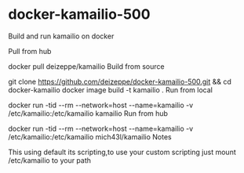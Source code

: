 # docker-kamailio-500

Build and run kamailio on docker

Pull from hub

docker pull deizeppe/kamailio
Build from source

git clone https://github.com/deizeppe/docker-kamailio-500.git && cd docker-kamailio
docker image build -t kamailio .
Run from local

docker run -tid --rm --network=host --name=kamailio -v /etc/kamailio:/etc/kamailio kamailio
Run from hub

docker run -tid --rm --network=host --name=kamailio -v /etc/kamailio:/etc/kamailio mich43l/kamailio
Notes

This using default its scripting,to use your custom scripting just mount /etc/kamailio to your path
